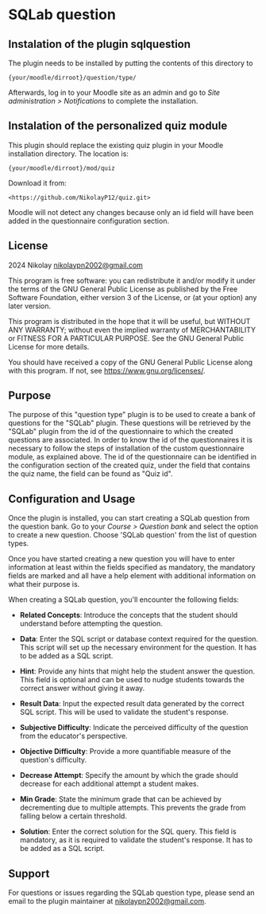 # SQLab question

## Instalation of the plugin sqlquestion

The plugin needs to be installed by putting the contents of this directory to

    {your/moodle/dirroot}/question/type/

Afterwards, log in to your Moodle site as an admin and go to _Site administration >
Notifications_ to complete the installation.

## Instalation of the personalized quiz module

This plugin should replace the existing quiz plugin in your Moodle installation directory.
The location is:

    {your/moodle/dirroot}/mod/quiz

Download it from:

    <https://github.com/NikolayP12/quiz.git>

Moodle will not detect any changes because only an id field will have been added
in the questionnaire configuration section.

## License

2024 Nikolay <nikolaypn2002@gmail.com>

This program is free software: you can redistribute it and/or modify it under
the terms of the GNU General Public License as published by the Free Software
Foundation, either version 3 of the License, or (at your option) any later
version.

This program is distributed in the hope that it will be useful, but WITHOUT ANY
WARRANTY; without even the implied warranty of MERCHANTABILITY or FITNESS FOR A
PARTICULAR PURPOSE. See the GNU General Public License for more details.

You should have received a copy of the GNU General Public License along with this program.
If not, see <https://www.gnu.org/licenses/>.

## Purpose

The purpose of this "question type" plugin is to be used to create a bank of questions for the "SQLab" plugin.
These questions will be retrieved by the "SQLab" plugin from the id of the questionnaire to which
the created questions are associated.
In order to know the id of the questionnaires it is necessary to follow the steps of installation
of the custom questionnaire module, as explained above. The id of the questionnaire can be identified
in the configuration section of the created quiz, under the field that contains the quiz name,
the field can be found as "Quiz id".

## Configuration and Usage

Once the plugin is installed, you can start creating a SQLab question from the question bank.
Go to your _Course > Question bank_ and select the option to create a new question.
Choose 'SQLab question' from the list of question types.

Once you have started creating a new question you will have to enter information at least within the fields
specified as mandatory, the mandatory fields are marked and all have a help element with additional information
on what their purpose is.

When creating a SQLab question, you'll encounter the following fields:

- **Related Concepts**: Introduce the concepts that the student should understand before attempting the question.

- **Data**: Enter the SQL script or database context required for the question. This script will set up the necessary environment for the question. It has to be added as a SQL script.

- **Hint**: Provide any hints that might help the student answer the question. This field is optional and can be used to nudge students towards the correct answer without giving it away.

- **Result Data**: Input the expected result data generated by the correct SQL script. This will be used to validate the student's response.

- **Subjective Difficulty**: Indicate the perceived difficulty of the question from the educator's perspective.

- **Objective Difficulty**: Provide a more quantifiable measure of the question's difficulty.

- **Decrease Attempt**: Specify the amount by which the grade should decrease for each additional attempt a student makes.

- **Min Grade**: State the minimum grade that can be achieved by decrementing due to multiple attempts. This prevents the grade from falling below a certain threshold.

- **Solution**: Enter the correct solution for the SQL query. This field is mandatory, as it is required to validate the student's response. It has to be added as a SQL script.

## Support

For questions or issues regarding the SQLab question type, please send an email to the plugin maintainer at nikolaypn2002@gmail.com.
